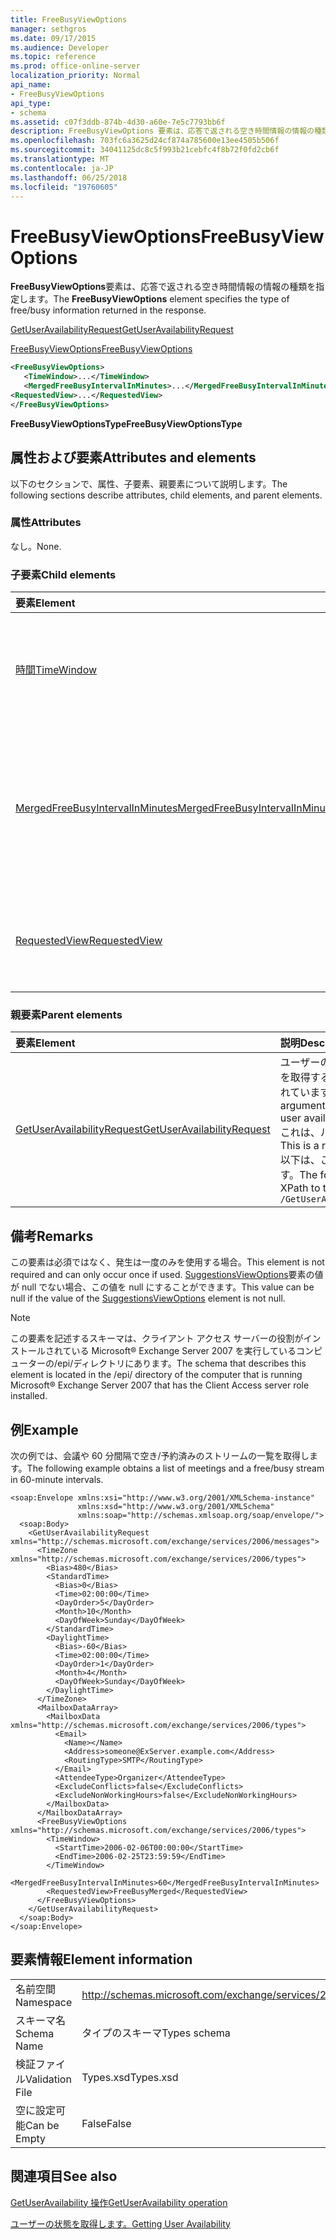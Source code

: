 ```yaml
---
title: FreeBusyViewOptions
manager: sethgros
ms.date: 09/17/2015
ms.audience: Developer
ms.topic: reference
ms.prod: office-online-server
localization_priority: Normal
api_name:
- FreeBusyViewOptions
api_type:
- schema
ms.assetid: c07f3ddb-874b-4d30-a60e-7e5c7793bb6f
description: FreeBusyViewOptions 要素は、応答で返される空き時間情報の情報の種類を指定します。
ms.openlocfilehash: 703fc6a3625d24cf874a785600e13ee4505b506f
ms.sourcegitcommit: 34041125dc8c5f993b21cebfc4f8b72f0fd2cb6f
ms.translationtype: MT
ms.contentlocale: ja-JP
ms.lasthandoff: 06/25/2018
ms.locfileid: "19760605"
---
```

# <a name="freebusyviewoptions"></a><span data-ttu-id="ebec9-103">FreeBusyViewOptions</span><span class="sxs-lookup"><span data-stu-id="ebec9-103">FreeBusyViewOptions</span></span>

<span data-ttu-id="ebec9-104">**FreeBusyViewOptions**要素は、応答で返される空き時間情報の情報の種類を指定します。</span><span class="sxs-lookup"><span data-stu-id="ebec9-104">The **FreeBusyViewOptions** element specifies the type of free/busy information returned in the response.</span></span> 
  
[<span data-ttu-id="ebec9-105">GetUserAvailabilityRequest</span><span class="sxs-lookup"><span data-stu-id="ebec9-105">GetUserAvailabilityRequest</span></span>](getuseravailabilityrequest.md)
  
[<span data-ttu-id="ebec9-106">FreeBusyViewOptions</span><span class="sxs-lookup"><span data-stu-id="ebec9-106">FreeBusyViewOptions</span></span>](freebusyviewoptions.md)
  
```xml
<FreeBusyViewOptions>
   <TimeWindow>...</TimeWindow>
   <MergedFreeBusyIntervalInMinutes>...</MergedFreeBusyIntervalInMinutes>
<RequestedView>...</RequestedView>
</FreeBusyViewOptions>

```

 <span data-ttu-id="ebec9-107">**FreeBusyViewOptionsType**</span><span class="sxs-lookup"><span data-stu-id="ebec9-107">**FreeBusyViewOptionsType**</span></span>
## <a name="attributes-and-elements"></a><span data-ttu-id="ebec9-108">属性および要素</span><span class="sxs-lookup"><span data-stu-id="ebec9-108">Attributes and elements</span></span>

<span data-ttu-id="ebec9-109">以下のセクションで、属性、子要素、親要素について説明します。</span><span class="sxs-lookup"><span data-stu-id="ebec9-109">The following sections describe attributes, child elements, and parent elements.</span></span>
  
### <a name="attributes"></a><span data-ttu-id="ebec9-110">属性</span><span class="sxs-lookup"><span data-stu-id="ebec9-110">Attributes</span></span>

<span data-ttu-id="ebec9-111">なし。</span><span class="sxs-lookup"><span data-stu-id="ebec9-111">None.</span></span>
  
### <a name="child-elements"></a><span data-ttu-id="ebec9-112">子要素</span><span class="sxs-lookup"><span data-stu-id="ebec9-112">Child elements</span></span>

|<span data-ttu-id="ebec9-113">**要素**</span><span class="sxs-lookup"><span data-stu-id="ebec9-113">**Element**</span></span>|<span data-ttu-id="ebec9-114">**説明**</span><span class="sxs-lookup"><span data-stu-id="ebec9-114">**Description**</span></span>|
|:-----|:-----|
|[<span data-ttu-id="ebec9-115">時間</span><span class="sxs-lookup"><span data-stu-id="ebec9-115">TimeWindow</span></span>](timewindow.md) <br/> |<span data-ttu-id="ebec9-116">ユーザーの可用性について照会する期間を指定します。</span><span class="sxs-lookup"><span data-stu-id="ebec9-116">Identifies the time span queried for the user availability information.</span></span>  <br/> |
|[<span data-ttu-id="ebec9-117">MergedFreeBusyIntervalInMinutes</span><span class="sxs-lookup"><span data-stu-id="ebec9-117">MergedFreeBusyIntervalInMinutes</span></span>](mergedfreebusyintervalinminutes.md) <br/> |<span data-ttu-id="ebec9-118">**FreeBusyMerged**ビューで連続する 2 つのスロット間の時間差を表します。</span><span class="sxs-lookup"><span data-stu-id="ebec9-118">Represents the time difference between two successive slots in the **FreeBusyMerged** view.</span></span>  <br/> |
|[<span data-ttu-id="ebec9-119">RequestedView</span><span class="sxs-lookup"><span data-stu-id="ebec9-119">RequestedView</span></span>](requestedview.md) <br/> |<span data-ttu-id="ebec9-120">クライアントが要求する予定表の情報の種類を定義します。</span><span class="sxs-lookup"><span data-stu-id="ebec9-120">Defines the type of calendar information that a client requests.</span></span>  <br/> |
   
### <a name="parent-elements"></a><span data-ttu-id="ebec9-121">親要素</span><span class="sxs-lookup"><span data-stu-id="ebec9-121">Parent elements</span></span>

|<span data-ttu-id="ebec9-122">**要素**</span><span class="sxs-lookup"><span data-stu-id="ebec9-122">**Element**</span></span>|<span data-ttu-id="ebec9-123">**説明**</span><span class="sxs-lookup"><span data-stu-id="ebec9-123">**Description**</span></span>|
|:-----|:-----|
|[<span data-ttu-id="ebec9-124">GetUserAvailabilityRequest</span><span class="sxs-lookup"><span data-stu-id="ebec9-124">GetUserAvailabilityRequest</span></span>](getuseravailabilityrequest.md) <br/> |<span data-ttu-id="ebec9-125">ユーザーの利用可能時間情報を取得するための引数が含まれています。</span><span class="sxs-lookup"><span data-stu-id="ebec9-125">Contains the arguments used to obtain user availability information.</span></span> <span data-ttu-id="ebec9-126">これは、ルート要素です。</span><span class="sxs-lookup"><span data-stu-id="ebec9-126">This is a root element.</span></span>  <br/> <span data-ttu-id="ebec9-127">以下は、この要素の XPath です。</span><span class="sxs-lookup"><span data-stu-id="ebec9-127">The following is the XPath to this element:</span></span>  <br/>  `/GetUserAvailabilityRequest` <br/> |
   
## <a name="remarks"></a><span data-ttu-id="ebec9-128">備考</span><span class="sxs-lookup"><span data-stu-id="ebec9-128">Remarks</span></span>

<span data-ttu-id="ebec9-129">この要素は必須ではなく、発生は一度のみを使用する場合。</span><span class="sxs-lookup"><span data-stu-id="ebec9-129">This element is not required and can only occur once if used.</span></span> <span data-ttu-id="ebec9-130">[SuggestionsViewOptions](suggestionsviewoptions.md)要素の値が null でない場合、この値を null にすることができます。</span><span class="sxs-lookup"><span data-stu-id="ebec9-130">This value can be null if the value of the [SuggestionsViewOptions](suggestionsviewoptions.md) element is not null.</span></span> 
  
> [!NOTE]
> <span data-ttu-id="ebec9-131">この要素を記述するスキーマは、クライアント アクセス サーバーの役割がインストールされている Microsoft® Exchange Server 2007 を実行しているコンピューターの/epi/ディレクトリにあります。</span><span class="sxs-lookup"><span data-stu-id="ebec9-131">The schema that describes this element is located in the /epi/ directory of the computer that is running Microsoft® Exchange Server 2007 that has the Client Access server role installed.</span></span> 
  
## <a name="example"></a><span data-ttu-id="ebec9-132">例</span><span class="sxs-lookup"><span data-stu-id="ebec9-132">Example</span></span>

<span data-ttu-id="ebec9-133">次の例では、会議や 60 分間隔で空き/予約済みのストリームの一覧を取得します。</span><span class="sxs-lookup"><span data-stu-id="ebec9-133">The following example obtains a list of meetings and a free/busy stream in 60-minute intervals.</span></span>
  
```
<soap:Envelope xmlns:xsi="http://www.w3.org/2001/XMLSchema-instance" 
               xmlns:xsd="http://www.w3.org/2001/XMLSchema" 
               xmlns:soap="http://schemas.xmlsoap.org/soap/envelope/">
  <soap:Body>
    <GetUserAvailabilityRequest xmlns="http://schemas.microsoft.com/exchange/services/2006/messages">
      <TimeZone xmlns="http://schemas.microsoft.com/exchange/services/2006/types">
        <Bias>480</Bias>
        <StandardTime>
          <Bias>0</Bias>
          <Time>02:00:00</Time>
          <DayOrder>5</DayOrder>
          <Month>10</Month>
          <DayOfWeek>Sunday</DayOfWeek>
        </StandardTime>
        <DaylightTime>
          <Bias>-60</Bias>
          <Time>02:00:00</Time>
          <DayOrder>1</DayOrder>
          <Month>4</Month>
          <DayOfWeek>Sunday</DayOfWeek>
        </DaylightTime>
      </TimeZone>
      <MailboxDataArray>
        <MailboxData xmlns="http://schemas.microsoft.com/exchange/services/2006/types">
          <Email>
            <Name></Name>
            <Address>someone@ExServer.example.com</Address>
            <RoutingType>SMTP</RoutingType>
          </Email>
          <AttendeeType>Organizer</AttendeeType>
          <ExcludeConflicts>false</ExcludeConflicts>
          <ExcludeNonWorkingHours>false</ExcludeNonWorkingHours>
        </MailboxData>
      </MailboxDataArray>
      <FreeBusyViewOptions xmlns="http://schemas.microsoft.com/exchange/services/2006/types">
        <TimeWindow>
          <StartTime>2006-02-06T00:00:00</StartTime>
          <EndTime>2006-02-25T23:59:59</EndTime>
        </TimeWindow>
        <MergedFreeBusyIntervalInMinutes>60</MergedFreeBusyIntervalInMinutes>
        <RequestedView>FreeBusyMerged</RequestedView>
      </FreeBusyViewOptions>
    </GetUserAvailabilityRequest>
  </soap:Body>
</soap:Envelope>
```

## <a name="element-information"></a><span data-ttu-id="ebec9-134">要素情報</span><span class="sxs-lookup"><span data-stu-id="ebec9-134">Element information</span></span>

|||
|:-----|:-----|
|<span data-ttu-id="ebec9-135">名前空間</span><span class="sxs-lookup"><span data-stu-id="ebec9-135">Namespace</span></span>  <br/> |http://schemas.microsoft.com/exchange/services/2006/types  <br/> |
|<span data-ttu-id="ebec9-136">スキーマ名</span><span class="sxs-lookup"><span data-stu-id="ebec9-136">Schema Name</span></span>  <br/> |<span data-ttu-id="ebec9-137">タイプのスキーマ</span><span class="sxs-lookup"><span data-stu-id="ebec9-137">Types schema</span></span>  <br/> |
|<span data-ttu-id="ebec9-138">検証ファイル</span><span class="sxs-lookup"><span data-stu-id="ebec9-138">Validation File</span></span>  <br/> |<span data-ttu-id="ebec9-139">Types.xsd</span><span class="sxs-lookup"><span data-stu-id="ebec9-139">Types.xsd</span></span>  <br/> |
|<span data-ttu-id="ebec9-140">空に設定可能</span><span class="sxs-lookup"><span data-stu-id="ebec9-140">Can be Empty</span></span>  <br/> |<span data-ttu-id="ebec9-141">False</span><span class="sxs-lookup"><span data-stu-id="ebec9-141">False</span></span>  <br/> |
   
## <a name="see-also"></a><span data-ttu-id="ebec9-142">関連項目</span><span class="sxs-lookup"><span data-stu-id="ebec9-142">See also</span></span>



[<span data-ttu-id="ebec9-143">GetUserAvailability 操作</span><span class="sxs-lookup"><span data-stu-id="ebec9-143">GetUserAvailability operation</span></span>](getuseravailability-operation.md)


[<span data-ttu-id="ebec9-144">ユーザーの状態を取得します。</span><span class="sxs-lookup"><span data-stu-id="ebec9-144">Getting User Availability</span></span>](http://msdn.microsoft.com/library/d4133fcb-9b0f-4e6b-aadf-a389da83516a%28Office.15%29.aspx)

